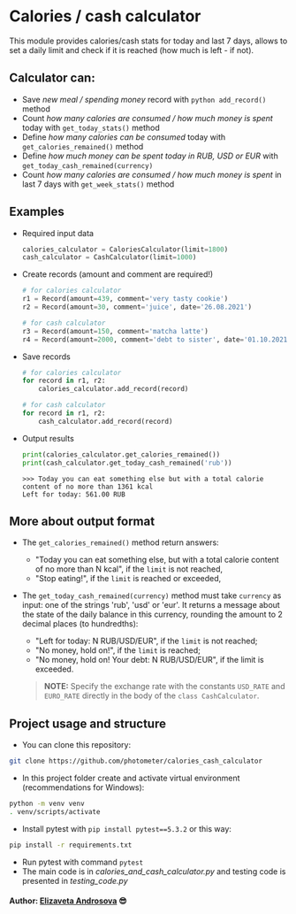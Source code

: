 # Calories / cash calculator

This module provides calories/cash stats for today and last 7 days, allows
to set a daily limit and check if it is reached (how much is left - if not).

## Calculator can:
- Save *new meal / spending money* record with ```python add_record()``` method
- Count *how many calories are consumed / how much money is spent* today with
```get_today_stats()``` method
- Define *how many calories can be consumed* today with
```get_calories_remained()``` method
- Define *how much money can be spent today in RUB, USD or EUR* with
```get_today_cash_remained(currency)```
- Count *how many calories are consumed / how much money is spent* in last
7 days with ```get_week_stats()``` method
 
## Examples
- Required input data
    ```python
    calories_calculator = CaloriesCalculator(limit=1800)
    cash_calculator = CashCalculator(limit=1000)
    ```
- Create records (amount and comment are required!)
    ```python
    # for calories calculator
    r1 = Record(amount=439, comment='very tasty cookie')
    r2 = Record(amount=30, comment='juice', date='26.08.2021')
    
    # for cash calculator
    r3 = Record(amount=150, comment='matcha latte')
    r4 = Record(amount=2000, comment='debt to sister', date='01.10.2021')
    ```
- Save records
    ```python
    # for calories calculator
    for record in r1, r2:
        calories_calculator.add_record(record)
    
    # for cash calculator
    for record in r1, r2:
        cash_calculator.add_record(record)
    ```
- Output results
    ```python
    print(calories_calculator.get_calories_remained())
    print(cash_calculator.get_today_cash_remained('rub'))
    ```
    ```
    >>> Today you can eat something else but with a total calorie content of no more than 1361 kcal
    Left for today: 561.00 RUB
    ```

## More about output format
- The ```get_calories_remained()``` method return answers:
    - "Today you can eat something else, but with a total calorie content of
    no more than N kcal", if the ```limit``` is not reached,
    - "Stop eating!", if the ```limit``` is reached or exceeded,

- The ```get_today_cash_remained(currency)``` method must take ```currency```
as input: one of the strings 'rub', 'usd' or 'eur'. It returns a message about
the state of the daily balance in this currency, rounding the amount to 2
decimal places (to hundredths):
    - "Left for today: N RUB/USD/EUR", if the ```limit``` is not reached;
    - "No money, hold on!", if the ```limit``` is reached;
    - "No money, hold on! Your debt: N RUB/USD/EUR", if the limit is exceeded.

    > **NOTE:** Specify the exchange rate with the constants ```USD_RATE```
    and ```EURO_RATE``` directly in the body of the
    ```class CashCalculator```.

## Project usage and structure

- You can clone this repository:
```bash
git clone https://github.com/photometer/calories_cash_calculator
```
- In this project folder create and activate virtual environment
(recommendations for Windows):
 ```bash
 python -m venv venv
 . venv/scripts/activate
 ```
 - Install pytest with ```pip install pytest==5.3.2``` or this way:
 ```bash
 pip install -r requirements.txt
 ```
 - Run pytest with command ```pytest```
 - The main code is in *calories_and_cash_calculator.py* and testing code
 is presented in *testing_code.py*

#### Author: [Elizaveta Androsova](https://github.com/photometer) :sunglasses:
